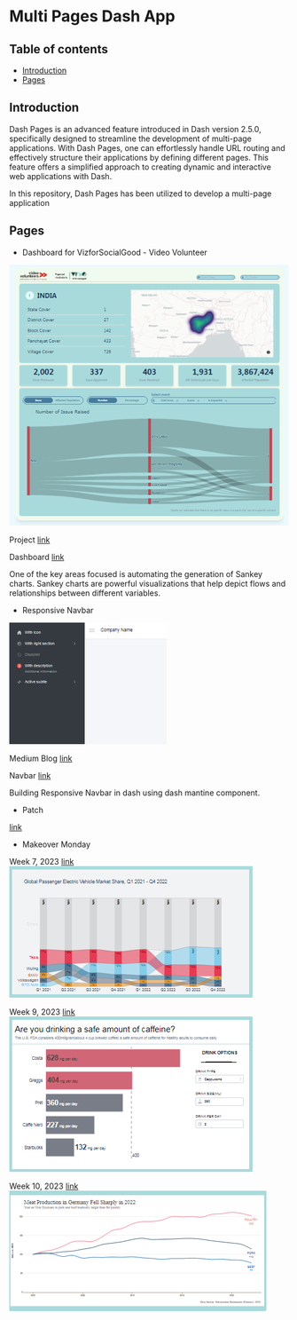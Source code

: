 # Multi Pages Dash App

## Table of contents
* [Introduction](#introduction)
* [Pages](#pages)


## Introduction

Dash Pages is an advanced feature introduced in Dash version 2.5.0, specifically designed to streamline the development of multi-page applications. With Dash Pages, one can effortlessly handle URL routing and effectively structure their applications by defining different pages. This feature offers a simplified approach to creating dynamic and interactive web applications with Dash. 

In this repository, Dash Pages has been utilized to develop a multi-page application

## Pages

* Dashboard for VizforSocialGood - Video Volunteer

![Dashboard](assets/vv_snap.PNG) 

Project [link](https://www.vizforsocialgood.com/join-a-project/2023/2/4/video-volunteers-india)

Dashboard [link](https://dashboardit.onrender.com/VideoVolunteers)

One of the key areas focused is automating the generation of Sankey charts. Sankey charts are powerful visualizations that help depict flows and relationships between different variables.

* Responsive Navbar

![Navbar](assets/navbar_snap.PNG)

Medium Blog [link](https://abhinavk910.medium.com/building-dashboard-using-dash-responsive-navbar-part-1-455c68eb04ae)

Navbar [link](https://dashboardit.onrender.com/ResponsiveNavbarJS)

Building Responsive Navbar in dash using dash mantine component.


* Patch

[link](https://dashboardit.onrender.com/patch_test)

* Makeover Monday

Week 7, 2023 [link](https://dashboardit.onrender.com/mm_2023_w7)
![mm7](assets/mm3.PNG)

Week 9, 2023 [link](https://dashboardit.onrender.com/mm_2023_w9)
![mm9](assets/mm2.PNG)

Week 10, 2023 [link](https://dashboardit.onrender.com/mm_2023_w10)
![mm10](assets/mm1.PNG)